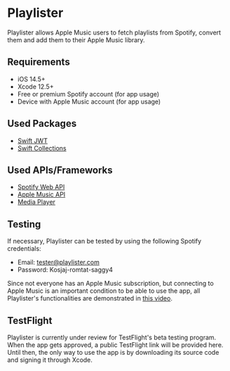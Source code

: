 # Playlister

Playlister allows Apple Music users to fetch playlists from Spotify, convert them and add them to their Apple Music library.

## Requirements

- iOS 14.5+
- Xcode 12.5+
- Free or premium Spotify account (for app usage)
- Device with Apple Music account (for app usage)

## Used Packages

- [Swift JWT](https://github.com/Kitura/Swift-JWT)
- [Swift Collections](https://github.com/apple/swift-collections)

## Used APIs/Frameworks

- [Spotify Web API](https://developer.spotify.com/documentation/web-api/)
- [Apple Music API](https://developer.apple.com/documentation/applemusicapi/)
- [Media Player](https://developer.apple.com/documentation/mediaplayer/)

## Testing

If necessary, Playlister can be tested by using the following Spotify credentials:
- Email: tester@playlister.com
- Password: Kosjaj-romtat-saggy4

Since not everyone has an Apple Music subscription, but connecting to Apple Music is an important condition to be able to use the app, all Playlister's functionalities are demonstrated in [this video](https://youtu.be/Yza6zUwYZeE).

## TestFlight

Playlister is currently under review for TestFlight's beta testing program. When the app gets approved, a public TestFlight link will be provided here. Until then, the only way to use the app is by downloading its source code and signing it through Xcode.
